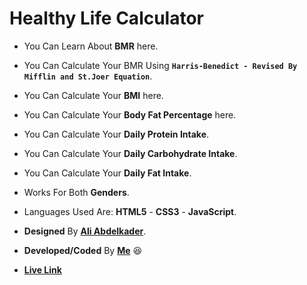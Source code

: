 # Healthy Life Calculator

- You Can Learn About **BMR** here.

- You Can Calculate Your BMR Using **`Harris-Benedict - Revised By Mifflin and St.Joer Equation`**.

- You Can Calculate Your **BMI** here.

- You Can Calculate Your **Body Fat Percentage** here.

- You Can Calculate Your **Daily Protein Intake**.

- You Can Calculate Your **Daily Carbohydrate Intake**.

- You Can Calculate Your **Daily Fat Intake**.

- Works For Both **Genders**.

- Languages Used Are: **HTML5** - **CSS3** - **JavaScript**.

- **Designed** By [**Ali Abdelkader**](https://github.com/Ali-Abdelkader118/).

- **Developed/Coded** By [**Me**](https://github.com/PhilopaterHany) 😆

- [**Live Link**](https://philopaterhany.github.io/Healthy-Life-Calculator/index.html)
